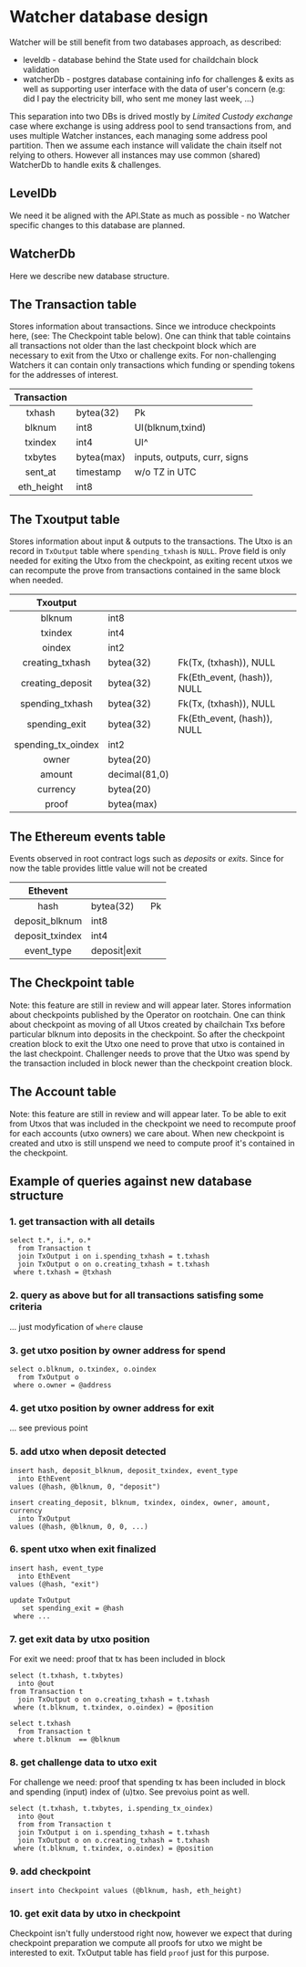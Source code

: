 Watcher database design
===

Watcher will be still benefit from two databases approach, as described:
* leveldb - database behind the State used for chaildchain block validation
* watcherDb - postgres database containing info for challenges & exits as well as supporting user interface with the data of user's concern (e.g: did I pay the electricity bill, who sent me money last week, ...)

This separation into two DBs is drived mostly by *Limited Custody exchange* case where exchange is using address pool to send transactions from, and uses multiple Watcher instances, each managing some address pool partition. Then we assume each instance will validate the chain itself not relying to others. However all instances may use common (shared) WatcherDb to handle exits & challenges.

## LevelDb
We need it be aligned with the API.State as much as possible - no Watcher specific changes to this database are planned.

## WatcherDb
Here we describe new database structure.


## The Transaction table
Stores information about transactions. Since we introduce checkpoints here, (see: The Checkpoint table below). One can think that table cointains all transactions not older than the last checkpoint block which are necessary to exit from the Utxo or challenge exits. For non-challenging Watchers it can contain only transactions which funding or spending tokens for the addresses of interest.

|**Transaction**|||
|:-:|:-|:-|
|txhash|bytea(32)|Pk|
|blknum|int8|UI(blknum,txind)|
|txindex|int4|UI^|
|txbytes|bytea(max)|inputs, outputs, curr, signs|
|sent_at|timestamp|w/o TZ in UTC|
|eth_height|int8||


## The Txoutput table
Stores information about input & outputs to the transactions. The Utxo is an record in `TxOutput` table where `spending_txhash` is `NULL`. Prove field is only needed for exiting the Utxo from the checkpoint, as exiting recent utxos we can recompute the prove from transactions contained in the same block when needed. 

|**Txoutput**|||
|:-:|:-|:-|
|blknum|int8||
|txindex|int4||
|oindex|int2||
|creating_txhash|bytea(32)|Fk(Tx, (txhash)), NULL|
|creating_deposit|bytea(32)|Fk(Eth_event, (hash)), NULL|
|spending_txhash|bytea(32)|Fk(Tx, (txhash)), NULL|
|spending_exit|bytea(32)|Fk(Eth_event, (hash)), NULL|
|spending_tx_oindex|int2||
|owner|bytea(20)||
|amount|decimal(81,0)||
|currency|bytea(20)||
|proof|bytea(max)||

## The Ethereum events table
Events observed in root contract logs such as _deposits_ or _exits_. Since for now the table provides little value will not be created

|**Ethevent**|||
|:-:|:-|:-|
|hash|bytea(32)|Pk|
|deposit_blknum|int8||
|deposit_txindex|int4||
|event_type|deposit\|exit||

## The Checkpoint table
Note: this feature are still in review and will appear later. Stores information about checkpoints published by the Operator on rootchain. One can think about checkpoint as moving of all Utxos created by chailchain Txs before particular blknum into deposits in the checkpoint. So after the checkpoint creation block to exit the Utxo one need to prove that utxo is contained in the last checkpoint. Challenger needs to prove that the Utxo was spend by the transaction included in block newer than the checkpoint creation block.


## The Account table
 Note: this feature are still in review and will appear later. To be able to exit from Utxos that was included in the checkpoint we need to recompute proof for each accounts (utxo owners) we care about. When new checkpoint is created and utxo is still unspend we need to compute proof it's contained in the checkpoint.

## Example of queries against new database structure

### 1. get transaction with all details
```
select t.*, i.*, o.*
  from Transaction t
  join TxOutput i on i.spending_txhash = t.txhash 
  join TxOutput o on o.creating_txhash = t.txhash
 where t.txhash = @txhash
```

### 2. query as above but for all transactions satisfing some criteria
... just modyfication of `where` clause

### 3. get utxo position by owner address for spend
```
select o.blknum, o.txindex, o.oindex
  from TxOutput o 
 where o.owner = @address
```

### 4. get utxo position by owner address for exit
... see previous point

### 5. add utxo when deposit detected
```
insert hash, deposit_blknum, deposit_txindex, event_type 
  into EthEvent
values (@hash, @blknum, 0, "deposit")

insert creating_deposit, blknum, txindex, oindex, owner, amount, currency
  into TxOutput 
values (@hash, @blknum, 0, 0, ...)
```

### 6. spent utxo when exit finalized
```
insert hash, event_type 
  into EthEvent
values (@hash, "exit")

update TxOutput 
   set spending_exit = @hash
 where ...
```

### 7. get exit data by utxo position
For exit we need: proof that tx has been included in block
```
select (t.txhash, t.txbytes) 
  into @out
from Transaction t
  join TxOutput o on o.creating_txhash = t.txhash
 where (t.blknum, t.txindex, o.oindex) = @position
 
select t.txhash
  from Transaction t
 where t.blknum  == @blknum
```

### 8. get challenge data to utxo exit
For challenge we need: proof that spending tx has been included in block and spending (input) index of (u)txo. See prevoius point as well.
```
select (t.txhash, t.txbytes, i.spending_tx_oindex) 
  into @out
  from from Transaction t
  join TxOutput i on i.spending_txhash = t.txhash 
  join TxOutput o on o.creating_txhash = t.txhash
 where (t.blknum, t.txindex, o.oindex) = @position
```

### 9. add checkpoint
`insert into Checkpoint values (@blknum, hash, eth_height)`

### 10. get exit data by utxo in checkpoint
Checkpoint isn't fully understood right now, however we expect that during checkpoint preparation we compute all proofs for utxo we might be interested to exit. TxOutput table has field `proof` just for this purpose.
